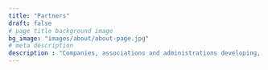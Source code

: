 ```yaml
---
title: "Partners"
draft: false
# page title background image
bg_image: "images/about/about-page.jpg"
# meta description
description : "Companies, associations and administrations developing, promoting or using solutions based on OpenPGP. [Contact us](/contact) to become a partner!"
---
```

